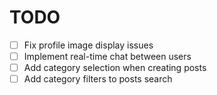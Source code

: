 # TODO

- [ ] Fix profile image display issues
- [ ] Implement real-time chat between users
- [ ] Add category selection when creating posts
- [ ] Add category filters to posts search